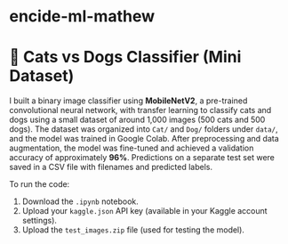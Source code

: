 # encide-ml-mathew
# 🐾 Cats vs Dogs Classifier (Mini Dataset)

I built a binary image classifier using **MobileNetV2**, a pre-trained convolutional neural network, with transfer learning to classify cats and dogs using a small dataset of around 1,000 images (500 cats and 500 dogs). The dataset was organized into `Cat/` and `Dog/` folders under `data/`, and the model was trained in Google Colab. After preprocessing and data augmentation, the model was fine-tuned and achieved a validation accuracy of approximately **96%**. Predictions on a separate test set were saved in a CSV file with filenames and predicted labels.

To run the code:
1. Download the `.ipynb` notebook.
2. Upload your `kaggle.json` API key (available in your Kaggle account settings).
3. Upload the `test_images.zip` file (used for testing the model).

